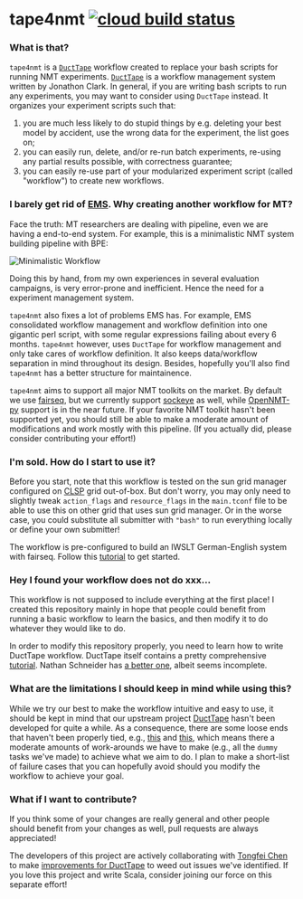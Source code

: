 # tape4nmt [![cloud build status](https://storage.googleapis.com/tape4nmt-builds-badge/build/myRepo-master.svg)](https://github.com/shuoyangd/tape4nmt)

### What is that?

`tape4nmt` is a [`DuctTape`](https://github.com/jhclark/ducttape) workflow created to replace your bash scripts for running NMT experiments. [`DuctTape`](https://github.com/jhclark/ducttape) is a workflow management system written by Jonathon Clark. In general, if you are writing bash scripts to run any experiments, you may want to consider using `DuctTape` instead. It organizes your experiment scripts such that:

1.  you are much less likely to do stupid things by e.g. deleting your best model by accident, use the wrong data for the experiment, the list goes on;
2.  you can easily run, delete, and/or re-run batch experiments, re-using any partial results possible, with correctness guarantee;
3.  you can easily re-use part of your modularized experiment script (called "workflow") to create new workflows.

### I barely get rid of [EMS](http://www.statmt.org/moses/?n=FactoredTraining.EMS). Why creating another workflow for MT?

Face the truth: MT researchers are dealing with pipeline, even we are having a end-to-end system. For example, this is a minimalistic NMT system building pipeline with BPE:

![Minimalistic Workflow](https://raw.githubusercontent.com/shuoyangd/tape4nmt/master/workflow.png)

Doing this by hand, from my own experiences in several evaluation campaigns, is very error-prone and inefficient. Hence the need for a experiment management system.

`tape4nmt` also fixes a lot of problems EMS has. For example, EMS consolidated workflow management and workflow definition into one gigantic perl script, with some regular expressions failing about every 6 months. `tape4nmt` however, uses `DuctTape` for workflow management and only take cares of workflow definition. It also keeps data/workflow separation in mind throughout its design. Besides, hopefully you'll also find `tape4nmt` has a better structure for maintainence.

`tape4nmt` aims to support all major NMT toolkits on the market. By default we use [fairseq](https://github.com/pytorch/fairseq), but we currently support [sockeye](https://github.com/awslabs/sockeye) as well, while [OpenNMT-py](https://github.com/OpenNMT/OpenNMT-py) support is in the near future. If your favorite NMT toolkit hasn't been supported yet, you should still be able to make a moderate amount of modifications and work mostly with this pipeline. (If you actually did, please consider contributing your effort!)

### I'm sold. How do I start to use it?

Before you start, note that this workflow is tested on the sun grid manager configured on [CLSP](https://www.clsp.jhu.edu) grid out-of-box. But don't worry, you may only need to slightly tweak `action_flags` and `resource_flags` in the `main.tconf` file to be able to use this on other grid that uses sun grid manager. Or in the worse case, you could substitute all submitter with `"bash"` to run everything locally or define your own submitter!

The workflow is pre-configured to build an IWSLT German-English system with fairseq. Follow this [tutorial](https://github.com/shuoyangd/tape4nmt/blob/master/TUTORIAL.md) to get started.

### Hey I found your workflow does not do xxx...

This workflow is not supposed to include everything at the first place! I created this repository mainly in hope that people could benefit from running a basic workflow to learn the basics, and then modify it to do whatever they would like to do.

In order to modify this repository properly, you need to learn how to write DuctTape workflow. DuctTape itself contains a pretty comprehensive [tutorial](https://github.com/jhclark/ducttape/tree/master/tutorial). Nathan Schneider has [a better one](https://github.com/nschneid/ducttape-crash-course/blob/master/tutorial.md), albeit seems incomplete.

### What are the limitations I should keep in mind while using this?

While we try our best to make the workflow intuitive and easy to use, it should be kept in mind that our upstream project [DuctTape](https://github.com/jhclark/ducttape) hasn't been developed for quite a while. As a consequence, there are some loose ends that haven't been properly tied, e.g., [this](https://github.com/jhclark/ducttape/issues/159) and [this](https://github.com/ctongfei/ducttape/issues/2), which means there a moderate amounts of work-arounds we have to make (e.g., all the `dummy` tasks we've made) to achieve what we aim to do. I plan to make a short-list of failure cases that you can hopefully avoid should you modify the workflow to achieve your goal.

### What if I want to contribute?

If you think some of your changes are really general and other people should benefit from your changes as well, pull requests are always appreciated!

The developers of this project are actively collaborating with [Tongfei Chen](https://github.com/ctongfei) to make [improvements for DuctTape](https://github.com/ctongfei/ducttape) to weed out issues we've identified. If you love this project and write Scala, consider joining our force on this separate effort!
